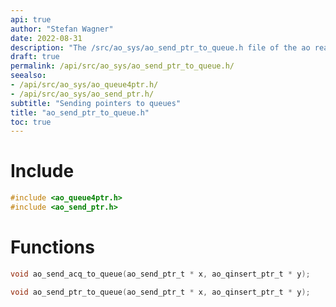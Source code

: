 ```yaml
---
api: true
author: "Stefan Wagner"
date: 2022-08-31
description: "The /src/ao_sys/ao_send_ptr_to_queue.h file of the ao real-time operating system."
draft: true
permalink: /api/src/ao_sys/ao_send_ptr_to_queue.h/
seealso:
- /api/src/ao_sys/ao_queue4ptr.h/
- /api/src/ao_sys/ao_send_ptr.h/
subtitle: "Sending pointers to queues"
title: "ao_send_ptr_to_queue.h"
toc: true
---
```


# Include

```c
#include <ao_queue4ptr.h>
#include <ao_send_ptr.h>
```

# Functions

```c
void ao_send_acq_to_queue(ao_send_ptr_t * x, ao_qinsert_ptr_t * y);
```

```c
void ao_send_ptr_to_queue(ao_send_ptr_t * x, ao_qinsert_ptr_t * y);
```
